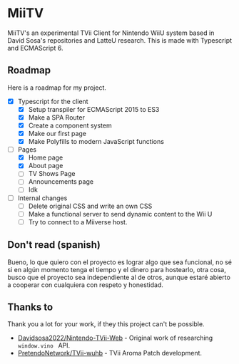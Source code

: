 # MiiTV
MiiTV's an experimental TVii Client for Nintendo WiiU system based in David Sosa's repositories and LatteU research. This is made with Typescript and ECMAScript 6.

## Roadmap
Here is a roadmap for my project.
- [x] Typescript for the client
	 - [x] Setup transpiler for ECMAScript 2015 to ES3
	 - [x] Make a SPA Router
	 - [x] Create a component system
	 - [x] Make our first page
	 - [x] Make Polyfills to modern JavaScript functions
- [ ] Pages
	- [x] Home page
	- [x] About page
	- [ ] TV Shows Page
	- [ ]  Announcements page
	- [ ] Idk
- [ ] Internal changes
	- [ ] Delete original CSS and write an own CSS
	- [ ] Make a functional server to send dynamic content to the Wii U
	- [ ] Try to connect to a Miiverse host.

## Don't read (spanish)
Bueno, lo que quiero con el proyecto es lograr algo que sea funcional, no sé si en algún momento tenga el tiempo y el dinero para hostearlo, otra cosa, busco que el proyecto sea independiente al de otros, aunque estaré abierto a cooperar con cualquiera con respeto y honestidad. 

## Thanks to
Thank you a lot for your work, if they this project can't be possible.
- [Davidsosa2022/Nintendo-TVii-Web](https://github.com/davidsosa2022/Nintendo-TVii-Web) - Original work of researching `window.vino ` API.
- [PretendoNetwork/TVii-wuhb](https://github.com/PretendoNetwork/TVii-wuhb) - TVii Aroma Patch development.
